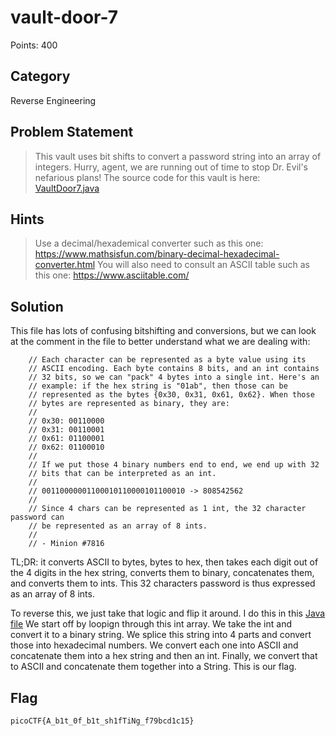 # vault-door-7
Points: 400
## Category
Reverse Engineering
## Problem Statement
> This vault uses bit shifts to convert a password string into an array of integers. Hurry, agent, we are running out of time to stop Dr. Evil's nefarious plans! The source code for this vault is here: [VaultDoor7.java](VaultDoor7.java)
## Hints
> Use a decimal/hexademical converter such as this one: https://www.mathsisfun.com/binary-decimal-hexadecimal-converter.html
> You will also need to consult an ASCII table such as this one: https://www.asciitable.com/
## Solution
This file has lots of confusing bitshifting and conversions, but we can look at the comment in the file to better understand what we are dealing with:
```
    // Each character can be represented as a byte value using its
    // ASCII encoding. Each byte contains 8 bits, and an int contains
    // 32 bits, so we can "pack" 4 bytes into a single int. Here's an
    // example: if the hex string is "01ab", then those can be
    // represented as the bytes {0x30, 0x31, 0x61, 0x62}. When those
    // bytes are represented as binary, they are:
    //
    // 0x30: 00110000
    // 0x31: 00110001
    // 0x61: 01100001
    // 0x62: 01100010
    //
    // If we put those 4 binary numbers end to end, we end up with 32
    // bits that can be interpreted as an int.
    //
    // 00110000001100010110000101100010 -> 808542562
    //
    // Since 4 chars can be represented as 1 int, the 32 character password can
    // be represented as an array of 8 ints.
    //
    // - Minion #7816
```
TL;DR: it converts ASCII to bytes, bytes to hex, then takes each digit out of the 4 digits in the hex string, converts them to binary, concatenates them, and converts them to ints. This 32 characters password is thus expressed as an array of 8 ints.

To reverse this, we just take that logic and flip it around. I do this in this [Java file](vault7.java) We start off by loopign through this int array. We take the int and convert it to a binary string. We splice this string into 4 parts and convert those into hexadecimal numbers. We convert each one into ASCII and concatenate them into a hex string and then an int. Finally, we convert that to ASCII and concatenate them together into a String. This is our flag.
## Flag
`picoCTF{A_b1t_0f_b1t_sh1fTiNg_f79bcd1c15}`